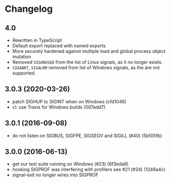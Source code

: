 # Changelog

## 4.0

- Rewritten in TypeScript
- Default export replaced with named exports
- More securely hardened against multiple load and global process
  object mutation
- Removed `SIGUNUSED` from the list of Linux signals, as it no
  longer exists.
- `SIGABRT`, `SIGALRM` removed from list of Windows signals, as
  the are not supported.

## 3.0.3 (2020-03-26)

- patch SIGHUP to SIGINT when on Windows (cfd1046)
- ci: use Travis for Windows builds (007add7)

## 3.0.1 (2016-09-08)

- do not listen on SIGBUS, SIGFPE, SIGSEGV and SIGILL (#40) (5b105fb)

## 3.0.0 (2016-06-13)

- get our test suite running on Windows (#23) (6f3eda8)
- hooking SIGPROF was interfering with profilers see #21 (#24) (1248a4c)
- signal-exit no longer wires into SIGPROF
